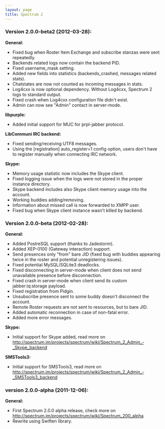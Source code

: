```yaml
---
layout: page
title: Spectrum 2
---
```


### Version 2.0.0-beta2 (2012-03-28):

**General:**

* Fixed bug when Roster Item Exchange and subscribe stanzas were sent
	repeatedly.
* Backends related logs now contain the backend PID.
* Fixed username_mask setting.
* Added new fields into statistics (backends_crashed, messages related
	stats).
* Chatstates are now not counted as incoming messages in stats.
* Log4cxx is now optional dependency. Without Log4cxx, Spectrum 2 logs
	to standard output.
* Fixed crash when Log4cxx configuration file didn't exist.
* Admin can now see "Admin" contact in server-mode.

**libpurple:**

* Added initial support for MUC for prpl-jabber protocol.

**LibCommuni IRC backend:**

* Fixed sending/receiving UTF8 messages.
* Using the [registration] auto_register=1 config option, users don't
	have to register manually when connecting IRC network.

**Skype:**

* Memory usage statistic now includes the Skype client.
* Fixed logging issue when the logs were not stored in the proper instance
	directory.
* Skype backend includes also Skype client memory usage into the account.
* Working buddies adding/removing.
* Information about missed call is now forwarded to XMPP user.
* Fixed bug when Skype client instance wasn't killed by backend.

### Version 2.0.0-beta (2012-02-28):

**General:**

* Added PostreSQL support (thanks to Jadestorm).
* Added XEP-0100 (Gateway interaction) support.
* Send presences only "from" bare JID (fixed bug with buddies appearing
	twice in the roster and potential unregistering issues).
* Fixed potential MySQL/SQLite3 deadlocks.
* Fixed disconnecting in server-mode when client does not send unavailable
	presence before disconnection.
* Fixed crash in server-mode when client send its custom jabber:iq:storage
	payload.
* Fixed registration from Pidgin.
* Unsubscribe presence sent to some buddy doesn't disconnect the account.
* Remote Roster requests are not sent to resources, but to bare JID.
* Added automatic reconnection in case of non-fatal error.
* Added more error messages.

**Skype:**

* Initial support for Skype added, read more on
	http://spectrum.im/projects/spectrum/wiki/Spectrum_2_Admin_-_Skype_backend

**SMSTools3:**

* Initial support for SMSTools3, read more on
http://spectrum.im/projects/spectrum/wiki/Spectrum_2_Admin_-_SMSTools3_backend

### version 2.0.0-alpha (2011-12-06):

**General:**

* First Spectrum 2.0.0 alpha release, check more on
	http://spectrum.im/projects/spectrum/wiki/Spectrum_200_alpha
* Rewrite using Swiften library.

